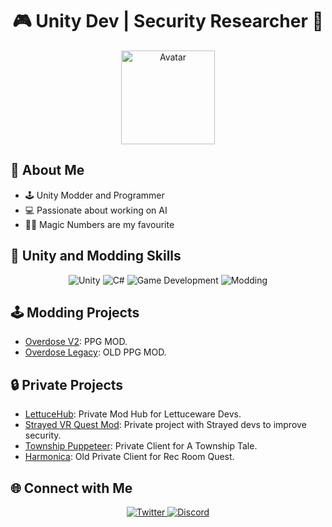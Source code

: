 <!-- Header -->
<h1 align="center">🎮 Unity Dev | Security Researcher 👾</h1>
<p align="center">
  <img src="https://avatars.githubusercontent.com/u/77551307?v=4" alt="Avatar" width="150" height="150">
</p>

<!-- About Me -->
## 🚀 About Me
- 🕹️ Unity Modder and Programmer
- 💻 Passionate about working on AI
- 🧙‍♂️ Magic Numbers are my favourite

<!-- Unity and Modding Skills -->
## 🎯 Unity and Modding Skills
<p align="center">
  <img src="https://img.shields.io/badge/-Unity-000000?style=for-the-badge&logo=unity&logoColor=white" alt="Unity">
  <img src="https://img.shields.io/badge/-C%23-239120?style=for-the-badge&logo=c-sharp&logoColor=white" alt="C#">
  <img src="https://img.shields.io/badge/-Game%20Development-3498DB?style=for-the-badge" alt="Game Development">
  <img src="https://img.shields.io/badge/-Modding-8E44AD?style=for-the-badge" alt="Modding">
</p>

<!-- Modding Projects -->
## 🕹️ Modding Projects
- [Overdose V2](https://github.com/MerelyMiserable/Overdose-V2): PPG MOD.
- [Overdose Legacy](https://github.com/MerelyMiserable/Overdose-Legacy): OLD PPG MOD.

<!-- Private Projects -->
## 🔒 Private Projects
- [LettuceHub](): Private Mod Hub for Lettuceware Devs.
- [Strayed VR Quest Mod](): Private project with Strayed devs to improve security.
- [Township Puppeteer](): Private Client for A Township Tale.
- [Harmonica](): Old Private Client for Rec Room Quest.

<!-- Connect with Me -->
## 🌐 Connect with Me
<p align="center">
  <a href="https://twitter.com/MerelyMisery">
    <img src="https://img.shields.io/badge/Twitter-1DA1F2?style=for-the-badge&logo=twitter&logoColor=white" alt="Twitter">
  </a>
  <a href="https://discord.com/invite/X6z36B9rP6">
    <img src="https://img.shields.io/badge/Discord-7289DA?style=for-the-badge&logo=discord&logoColor=white" alt="Discord">
  </a>
</p>
